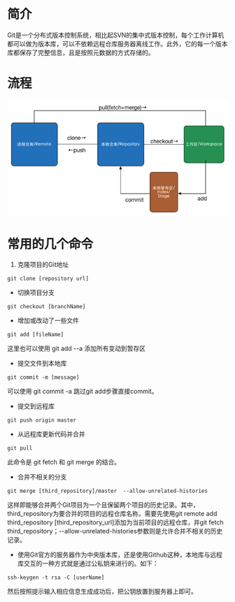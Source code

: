 # 简介
Git是一个分布式版本控制系统，相比起SVN的集中式版本控制，每个工作计算机都可以做为版本库，可以不依赖远程仓库服务器离线工作。此外，它的每一个版本库都保存了完整信息，且是按照元数据的方式存储的。

# 流程
![alt git流程](../../sources/img/git-process.png)


# 常用的几个命令

1. 克隆项目的Git地址
```
git clone [repository url]
```
+ 切换项目分支
```
git checkout [branchName]
```
+ 增加或改动了一些文件
```
git add [fileName]
```
这里也可以使用 git add --a 添加所有变动到暂存区

+ 提交文件到本地库
```
git commit -m [message]
```
可以使用 git commit -a 跳过git add步骤直接commit。

+ 提交到远程库
```
git push origin master
```
+ 从远程库更新代码并合并
```
git pull
```
此命令是 git fetch 和 git merge 的结合。

+ 合并不相关的分支
```
git merge [third_repository]/master  --allow-unrelated-histories
```
这样即能够合并两个Git项目为一个且保留两个项目的历史记录。其中，third_repository为要合并的项目的远程仓库名称，需要先使用git remote add third_repository [third_repository_url]添加为当前项目的远程仓库，并git fetch third_repository；--allow-unrelated-histories参数则是允许合并不相关的历史记录。

+ 使用Git官方的服务器作为中央版本库，还是使用Github这种，本地库与远程库交互的一种方式就是通过公私钥来进行的。如下：
```
ssh-keygen -t rsa -C [userName]
```
然后按照提示输入相应信息生成成功后，把公钥放置到服务器上即可。